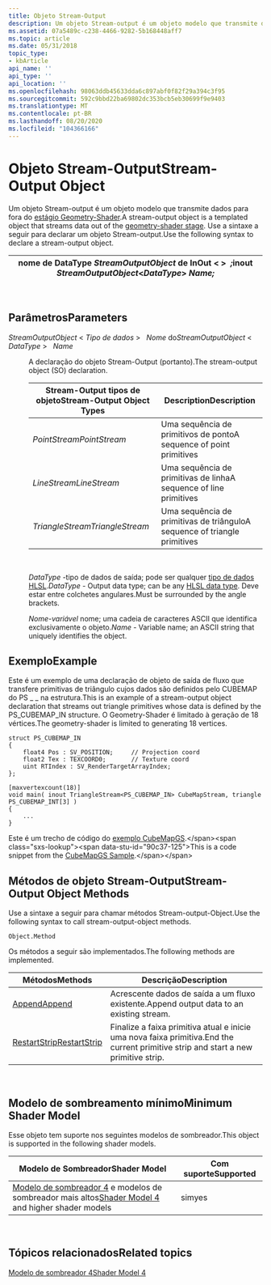 ```yaml
---
title: Objeto Stream-Output
description: Um objeto Stream-output é um objeto modelo que transmite dados para fora do estágio Geometry-Shader. Use a sintaxe a seguir para declarar um objeto Stream-output.
ms.assetid: 07a5489c-c238-4466-9282-5b168448aff7
ms.topic: article
ms.date: 05/31/2018
topic_type:
- kbArticle
api_name: ''
api_type: ''
api_location: ''
ms.openlocfilehash: 98063ddb45633dda6c897abf0f82f29a394c3f95
ms.sourcegitcommit: 592c9bbd22ba69802dc353bcb5eb30699f9e9403
ms.translationtype: MT
ms.contentlocale: pt-BR
ms.lasthandoff: 08/20/2020
ms.locfileid: "104366166"
---
```

# <a name="stream-output-object"></a><span data-ttu-id="90c37-104">Objeto Stream-Output</span><span class="sxs-lookup"><span data-stu-id="90c37-104">Stream-Output Object</span></span>

<span data-ttu-id="90c37-105">Um objeto Stream-output é um objeto modelo que transmite dados para fora do [estágio Geometry-Shader](/previous-versions//bb205146(v=vs.85)).</span><span class="sxs-lookup"><span data-stu-id="90c37-105">A stream-output object is a templated object that streams data out of the [geometry-shader stage](/previous-versions//bb205146(v=vs.85)).</span></span> <span data-ttu-id="90c37-106">Use a sintaxe a seguir para declarar um objeto Stream-output.</span><span class="sxs-lookup"><span data-stu-id="90c37-106">Use the following syntax to declare a stream-output object.</span></span>



| <span data-ttu-id="90c37-107">nome de DataType *StreamOutputObject* de InOut <  >  *;*</span><span class="sxs-lookup"><span data-stu-id="90c37-107">inout *StreamOutputObject*<*DataType*> *Name;*</span></span> |
|------------------------------------------------------|



 

## <a name="parameters"></a><span data-ttu-id="90c37-108">Parâmetros</span><span class="sxs-lookup"><span data-stu-id="90c37-108">Parameters</span></span>

<dl> <dt>

<span data-ttu-id="90c37-109"><span id="StreamOutputObject___________________________DataType_________________________________________Name"></span><span id="streamoutputobject___________________________datatype_________________________________________name"></span><span id="STREAMOUTPUTOBJECT___________________________DATATYPE_________________________________________NAME"></span>*StreamOutputObject*  <  *Tipo de dados*  >    *Nome* do</span><span class="sxs-lookup"><span data-stu-id="90c37-109"><span id="StreamOutputObject___________________________DataType_________________________________________Name"></span><span id="streamoutputobject___________________________datatype_________________________________________name"></span><span id="STREAMOUTPUTOBJECT___________________________DATATYPE_________________________________________NAME"></span>*StreamOutputObject* < *DataType* >   *Name*</span></span>
</dt> <dd>

<span data-ttu-id="90c37-110">A declaração do objeto Stream-Output (portanto).</span><span class="sxs-lookup"><span data-stu-id="90c37-110">The stream-output object (SO) declaration.</span></span>



| <span data-ttu-id="90c37-111">Stream-Output tipos de objeto</span><span class="sxs-lookup"><span data-stu-id="90c37-111">Stream-Output Object Types</span></span> | <span data-ttu-id="90c37-112">Description</span><span class="sxs-lookup"><span data-stu-id="90c37-112">Description</span></span>                       |
|----------------------------|-----------------------------------|
| <span data-ttu-id="90c37-113">*PointStream*</span><span class="sxs-lookup"><span data-stu-id="90c37-113">*PointStream*</span></span>              | <span data-ttu-id="90c37-114">Uma sequência de primitivos de ponto</span><span class="sxs-lookup"><span data-stu-id="90c37-114">A sequence of point primitives</span></span>    |
| <span data-ttu-id="90c37-115">*LineStream*</span><span class="sxs-lookup"><span data-stu-id="90c37-115">*LineStream*</span></span>               | <span data-ttu-id="90c37-116">Uma sequência de primitivas de linha</span><span class="sxs-lookup"><span data-stu-id="90c37-116">A sequence of line primitives</span></span>     |
| <span data-ttu-id="90c37-117">*TriangleStream*</span><span class="sxs-lookup"><span data-stu-id="90c37-117">*TriangleStream*</span></span>           | <span data-ttu-id="90c37-118">Uma sequência de primitivas de triângulo</span><span class="sxs-lookup"><span data-stu-id="90c37-118">A sequence of triangle primitives</span></span> |



 

<span data-ttu-id="90c37-119">*DataType* -tipo de dados de saída; pode ser qualquer [tipo de dados HLSL](dx-graphics-hlsl-data-types.md).</span><span class="sxs-lookup"><span data-stu-id="90c37-119">*DataType* - Output data type; can be any [HLSL data type](dx-graphics-hlsl-data-types.md).</span></span> <span data-ttu-id="90c37-120">Deve estar entre colchetes angulares.</span><span class="sxs-lookup"><span data-stu-id="90c37-120">Must be surrounded by the angle brackets.</span></span>

<span data-ttu-id="90c37-121">*Nome-variável* nome; uma cadeia de caracteres ASCII que identifica exclusivamente o objeto.</span><span class="sxs-lookup"><span data-stu-id="90c37-121">*Name* - Variable name; an ASCII string that uniquely identifies the object.</span></span>

</dd> </dl>

## <a name="example"></a><span data-ttu-id="90c37-122">Exemplo</span><span class="sxs-lookup"><span data-stu-id="90c37-122">Example</span></span>

<span data-ttu-id="90c37-123">Este é um exemplo de uma declaração de objeto de saída de fluxo que transfere primitivas de triângulo cujos dados são definidos pelo CUBEMAP do PS \_ \_ na estrutura.</span><span class="sxs-lookup"><span data-stu-id="90c37-123">This is an example of a stream-output object declaration that streams out triangle primitives whose data is defined by the PS\_CUBEMAP\_IN structure.</span></span> <span data-ttu-id="90c37-124">O Geometry-Shader é limitado à geração de 18 vértices.</span><span class="sxs-lookup"><span data-stu-id="90c37-124">The geometry-shader is limited to generating 18 vertices.</span></span>


```
struct PS_CUBEMAP_IN
{
    float4 Pos : SV_POSITION;     // Projection coord
    float2 Tex : TEXCOORD0;       // Texture coord
    uint RTIndex : SV_RenderTargetArrayIndex;
};

[maxvertexcount(18)]
void main( inout TriangleStream<PS_CUBEMAP_IN> CubeMapStream, triangle PS_CUBEMAP_INT[3] )
{
    ...
}
```



<span data-ttu-id="90c37-125">Este é um trecho de código do [exemplo CubeMapGS](https://msdn.microsoft.com/library/Ee416398(v=VS.85).aspx).</span><span class="sxs-lookup"><span data-stu-id="90c37-125">This is a code snippet from the [CubeMapGS Sample](https://msdn.microsoft.com/library/Ee416398(v=VS.85).aspx).</span></span>

## <a name="stream-output-object-methods"></a><span data-ttu-id="90c37-126">Métodos de objeto Stream-Output</span><span class="sxs-lookup"><span data-stu-id="90c37-126">Stream-Output Object Methods</span></span>

<span data-ttu-id="90c37-127">Use a sintaxe a seguir para chamar métodos Stream-output-Object.</span><span class="sxs-lookup"><span data-stu-id="90c37-127">Use the following syntax to call stream-output-object methods.</span></span>


```
Object.Method
```



<span data-ttu-id="90c37-128">Os métodos a seguir são implementados.</span><span class="sxs-lookup"><span data-stu-id="90c37-128">The following methods are implemented.</span></span>



| <span data-ttu-id="90c37-129">Métodos</span><span class="sxs-lookup"><span data-stu-id="90c37-129">Methods</span></span>                                              | <span data-ttu-id="90c37-130">Descrição</span><span class="sxs-lookup"><span data-stu-id="90c37-130">Description</span></span>                                                      |
|------------------------------------------------------|------------------------------------------------------------------|
| [<span data-ttu-id="90c37-131">Append</span><span class="sxs-lookup"><span data-stu-id="90c37-131">Append</span></span>](dx-graphics-hlsl-so-append.md)             | <span data-ttu-id="90c37-132">Acrescente dados de saída a um fluxo existente.</span><span class="sxs-lookup"><span data-stu-id="90c37-132">Append output data to an existing stream.</span></span>                        |
| [<span data-ttu-id="90c37-133">RestartStrip</span><span class="sxs-lookup"><span data-stu-id="90c37-133">RestartStrip</span></span>](dx-graphics-hlsl-so-restartstrip.md) | <span data-ttu-id="90c37-134">Finalize a faixa primitiva atual e inicie uma nova faixa primitiva.</span><span class="sxs-lookup"><span data-stu-id="90c37-134">End the current primitive strip and start a new primitive strip.</span></span> |



 

## <a name="minimum-shader-model"></a><span data-ttu-id="90c37-135">Modelo de sombreamento mínimo</span><span class="sxs-lookup"><span data-stu-id="90c37-135">Minimum Shader Model</span></span>

<span data-ttu-id="90c37-136">Esse objeto tem suporte nos seguintes modelos de sombreador.</span><span class="sxs-lookup"><span data-stu-id="90c37-136">This object is supported in the following shader models.</span></span>



| <span data-ttu-id="90c37-137">Modelo de Sombreador</span><span class="sxs-lookup"><span data-stu-id="90c37-137">Shader Model</span></span>                                                        | <span data-ttu-id="90c37-138">Com suporte</span><span class="sxs-lookup"><span data-stu-id="90c37-138">Supported</span></span> |
|---------------------------------------------------------------------|-----------|
| <span data-ttu-id="90c37-139">[Modelo de sombreador 4](dx-graphics-hlsl-sm4.md) e modelos de sombreador mais altos</span><span class="sxs-lookup"><span data-stu-id="90c37-139">[Shader Model 4](dx-graphics-hlsl-sm4.md) and higher shader models</span></span> | <span data-ttu-id="90c37-140">sim</span><span class="sxs-lookup"><span data-stu-id="90c37-140">yes</span></span>       |



 

## <a name="related-topics"></a><span data-ttu-id="90c37-141">Tópicos relacionados</span><span class="sxs-lookup"><span data-stu-id="90c37-141">Related topics</span></span>

<dl> <dt>

[<span data-ttu-id="90c37-142">Modelo de sombreador 4</span><span class="sxs-lookup"><span data-stu-id="90c37-142">Shader Model 4</span></span>](dx-graphics-hlsl-sm4.md)
</dt> </dl>

 

 